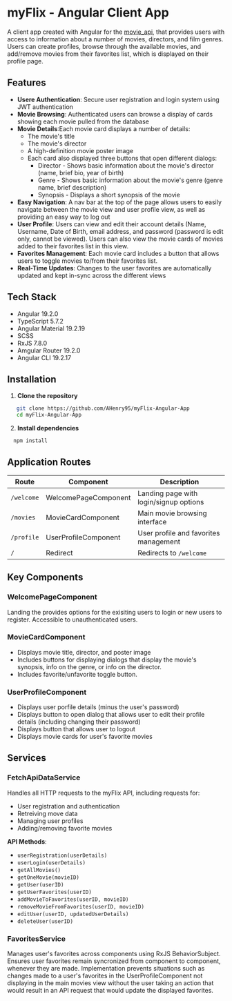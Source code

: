 # myFlix - Angular Client App

A client app created with Angular for the [movie_api](https://github.com/AHenry95/movie_api), that provides users with access to information about a number of movies, directors, and film genres. Users can create profiles, browse through the available movies, and add/remove movies from their favorites list, which is displayed on their profile page. 

## Features
- **Usere Authentication**: Secure user registration and login system using JWT authentication
- **Movie Browsing**: Authenticated users can browse a display of cards showing each movie pulled from the database
- **Movie Details**:Each movie card displays a number of details:
  - The movie's title
  - The movie's director
  - A high-definition movie poster image
  - Each card also displayed three buttons that open different dialogs:
    - Director - Shows basic information about the movie's director (name, brief bio, year of birth)
    - Genre - Shows basic information about the movie's genre (genre name, brief description)
    - Synopsis - Displays a short synopsis of the movie   
- **Easy Navigation**: A nav bar at the top of the page allows users to easily navigate between the movie view and user profile view, as well as providing an easy way to log out
- **User Profile**: Users can view and edit their account details (Name, Username, Date of Birth, email address, and password (password is edit only, cannot be viewed). Users can also view the movie cards of movies added to their favorites list in this view.  
- **Favorites Management**: Each movie card includes a button that allows users to toggle movies to/from their favorites list. 
- **Real-Time Updates**: Changes to the user favorites are automatically updated and kept in-sync across the different views

## Tech Stack

- Angular 19.2.0
- TypeScript 5.7.2
- Angular Material 19.2.19
- SCSS
- RxJS 7.8.0
- Amgular Router 19.2.0
- Angular CLI 19.2.17

## Installation
1. **Clone the repository**
```Bash 
   git clone https://github.com/AHenry95/myFlix-Angular-App
   cd myFlix-Angular-App
```

2. **Install dependencies**
```bash
  npm install
```

## Application Routes
| Route | Component | Description |
|-------|-----------|-------------|
| `/welcome` | WelcomePageComponent | Landing page with login/signup options |
| `/movies` | MovieCardComponent | Main movie browsing interface |
| `/profile` | UserProfileComponent | User profile and favorites management |
| `/` | Redirect | Redirects to `/welcome` |

## Key Components

### WelcomePageComponent
Landing the provides options for the exisiting users to login or new users to register. Accessible to unauthenticated users.

### MovieCardComponent
- Displays movie title, director, and poster image
- Includes buttons for displaying dialogs that display the movie's synopsis, info on the genre, or info on the director.
- Includes favorite/unfavorite toggle button.

### UserProfileComponent
- Displays user porfile details (minus the user's password)
- Displays button to open dialog that allows user to edit their profile details (including changing their password)
- Displays button that allows user to logout
- Displays movie cards for user's favorite movies

## Services

### FetchApiDataService
Handles all HTTP requests to the myFlix API, including requests for:
- User registration and authentication
- Retreiving move data
- Managing user profiles
- Adding/removing favorite movies

**API Methods**:
  - `userRegistration(userDetails)`
  - `userLogin(userDetails)`
  - `getAllMovies()`
  - `getOneMovie(movieID)`
  - `getUser(userID)`
  - `getUserFavorites(userID)`
  - `addMovieToFavorites(userID, movieID)`
  - `removeMovieFromFavorites(userID, movieID)`
  - `editUser(userID, updatedUserDetails)`
  - `deleteUser(userID)`

### FavoritesService
Manages user's favorites across components using RxJS BehaviorSubject. Ensures user favorites remain syncronized from component to component, whenever they are made. Implementation prevents situations such as changes made to a user's favorites in the UserProfileComponent not displaying in the main movies view without the user taking an action that would result in an API request that would update the displayed favorites. 

